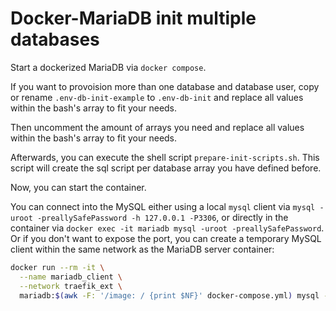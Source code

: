 # Docker-MariaDB init multiple databases

Start a dockerized MariaDB via `docker compose`.

If you want to provoision more than one database and database user, copy or rename `.env-db-init-example` to `.env-db-init` and replace all values within the bash's array to fit your needs.

Then uncomment the amount of arrays you need and replace all values within the bash's array to fit your needs.

Afterwards, you can execute the shell script `prepare-init-scripts.sh`. This script will create the sql script per database array you have defined before.

Now, you can start the container.

You can connect into the MySQL either using a local `mysql` client via `mysql -uroot -preallySafePassword -h 127.0.0.1 -P3306`, or directly in the container via `docker exec -it mariadb mysql -uroot -preallySafePassword`. Or if you don't want to expose the port, you can create a temporary MySQL client within the same network as the MariaDB server container:
```sh
docker run --rm -it \
  --name mariadb_client \
  --network traefik_ext \
  mariadb:$(awk -F: '/image: / {print $NF}' docker-compose.yml) mysql -h mariadb -u root -p$(awk -F= '/MARIADB_ROOT_PASSWORD/ {print $NF}' .env)
```
